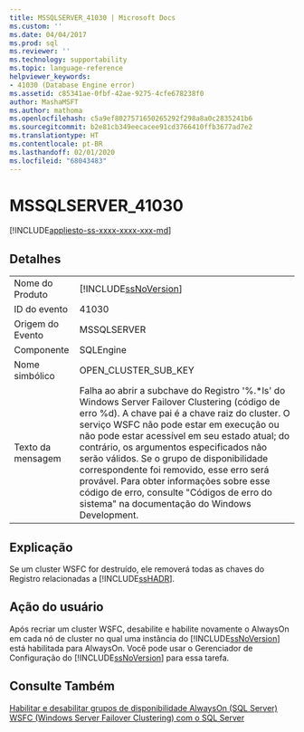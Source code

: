 ```yaml
---
title: MSSQLSERVER_41030 | Microsoft Docs
ms.custom: ''
ms.date: 04/04/2017
ms.prod: sql
ms.reviewer: ''
ms.technology: supportability
ms.topic: language-reference
helpviewer_keywords:
- 41030 (Database Engine error)
ms.assetid: c85341ae-0fbf-42ae-9275-4cfe678238f0
author: MashaMSFT
ms.author: mathoma
ms.openlocfilehash: c5a9ef8027571650265292f298a8a0c2835241b6
ms.sourcegitcommit: b2e81cb349eecacee91cd3766410ffb3677ad7e2
ms.translationtype: HT
ms.contentlocale: pt-BR
ms.lasthandoff: 02/01/2020
ms.locfileid: "68043483"
---
```

# <a name="mssqlserver_41030"></a>MSSQLSERVER_41030
[!INCLUDE[appliesto-ss-xxxx-xxxx-xxx-md](../../includes/appliesto-ss-xxxx-xxxx-xxx-md.md)]
  
## <a name="details"></a>Detalhes  
  
|||  
|-|-|  
|Nome do Produto|[!INCLUDE[ssNoVersion](../../includes/ssnoversion-md.md)]|  
|ID do evento|41030|  
|Origem do Evento|MSSQLSERVER|  
|Componente|SQLEngine|  
|Nome simbólico|OPEN_CLUSTER_SUB_KEY|  
|Texto da mensagem|Falha ao abrir a subchave do Registro '%.*ls' do Windows Server Failover Clustering (código de erro %d).  A chave pai é a chave raiz do cluster.  O serviço WSFC não pode estar em execução ou não pode estar acessível em seu estado atual; do contrário, os argumentos especificados não serão válidos. Se o grupo de disponibilidade correspondente foi removido, esse erro será provável. Para obter informações sobre esse código de erro, consulte "Códigos de erro do sistema" na documentação do Windows Development.|  
  
## <a name="explanation"></a>Explicação  
Se um cluster WSFC for destruído, ele removerá todas as chaves do Registro relacionadas a [!INCLUDE[ssHADR](../../includes/sshadr-md.md)].  
  
## <a name="user-action"></a>Ação do usuário  
Após recriar um cluster WSFC, desabilite e habilite novamente o AlwaysOn em cada nó de cluster no qual uma instância do [!INCLUDE[ssNoVersion](../../includes/ssnoversion-md.md)] está habilitada para AlwaysOn. Você pode usar o Gerenciador de Configuração do [!INCLUDE[ssNoVersion](../../includes/ssnoversion-md.md)] para essa tarefa.  
  
## <a name="see-also"></a>Consulte Também  
[Habilitar e desabilitar grupos de disponibilidade AlwaysOn &#40;SQL Server&#41;](~/database-engine/availability-groups/windows/enable-and-disable-always-on-availability-groups-sql-server.md)  
[WSFC &#40;Windows Server Failover Clustering&#41; com o SQL Server](~/sql-server/failover-clusters/windows/windows-server-failover-clustering-wsfc-with-sql-server.md)  
  
